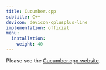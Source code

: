 ```yaml
---
title: Cucumber.cpp
subtitle: C++
devicon: devicon-cplusplus-line
implementation: official
menu:
  installation:
    weight: 40
---
```


Please see the [Cucumber.cpp website](https://github.com/cucumber/cucumber-cpp).
